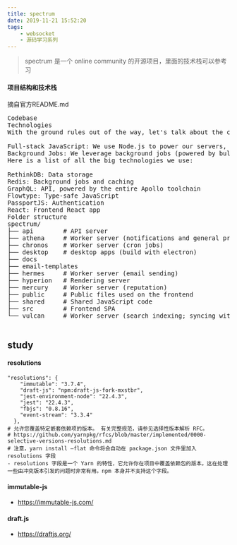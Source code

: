 ```yaml
---
title: spectrum
date: 2019-11-21 15:52:20
tags:
    - websocket
    - 源码学习系列
---
```

> spectrum 是一个 online community 的开源项目，里面的技术栈可以参考习

#### 项目结构和技术栈
摘自官方README.md
<pre>
Codebase
Technologies
With the ground rules out of the way, let's talk about the coarse architecture of this mono repo:

Full-stack JavaScript: We use Node.js to power our servers, and React to power our frontend apps. Almost all of the code you'll touch in this codebase will be JavaScript.
Background Jobs: We leverage background jobs (powered by bull and Redis) a lot. These jobs are handled by a handful of small worker servers, each with its own purpose.
Here is a list of all the big technologies we use:

RethinkDB: Data storage
Redis: Background jobs and caching
GraphQL: API, powered by the entire Apollo toolchain
Flowtype: Type-safe JavaScript
PassportJS: Authentication
React: Frontend React app
Folder structure
spectrum/
├── api        # API server
├── athena     # Worker server (notifications and general processing)
├── chronos    # Worker server (cron jobs)
├── desktop    # desktop apps (build with electron)
├── docs
├── email-templates
├── hermes     # Worker server (email sending)
├── hyperion   # Rendering server
├── mercury    # Worker server (reputation)
├── public     # Public files used on the frontend
├── shared     # Shared JavaScript code
├── src        # Frontend SPA
└── vulcan     # Worker server (search indexing; syncing with Algolia)

</pre>

## study
#### resolutions
```
"resolutions": {
    "immutable": "3.7.4",
    "draft-js": "npm:draft-js-fork-mxstbr",
    "jest-environment-node": "22.4.3",
    "jest": "22.4.3",
    "fbjs": "0.8.16",
    "event-stream": "3.3.4"
  },
# 允许您覆盖特定嵌套依赖项的版本。 有关完整规范，请参见选择性版本解析 RFC。
# https://github.com/yarnpkg/rfcs/blob/master/implemented/0000-selective-versions-resolutions.md
# 注意，yarn install —flat 命令将会自动在 package.json 文件里加入 resolutions 字段
- resolutions 字段是一个 Yarn 的特性，它允许你在项目中覆盖依赖包的版本。这在处理一些由冲突版本引发的问题时非常有用。npm 本身并不支持这个字段。
```

#### immutable-js 
- https://immutable-js.com/

#### draft.js
- https://draftjs.org/